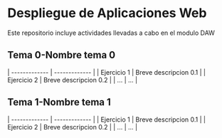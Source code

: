 # Despliegue de Aplicaciones Web
Este repositorio incluye actividades llevadas a cabo en el modulo DAW

## Tema 0-Nombre tema 0

| ------------- | ------------- |
| Ejercicio 1 | Breve descripcion 0.1  |
| Ejercicio 2  |  Breve descripcion 0.2 |
| ... |  ... |

## Tema 1-Nombre tema 1

| ------------- | ------------- |
| Ejercicio 1 | Breve descripcion 0.1  |
| Ejercicio 2  |  Breve descripcion 0.2 |
| ... |  ... |
